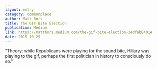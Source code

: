 ```yaml
---
layout: entry
category: commonplace
author: Matt Bors
title: The GIF Bite Election
publication: Medium
link: https://mattbors.medium.com/the-gif-bite-election-34dfab84014
date: 2015-10-29
---
```


"Theory: while Republicans were playing for the sound bite, Hillary was playing to the gif, perhaps the first politician in history to consciously do so."
 
 
